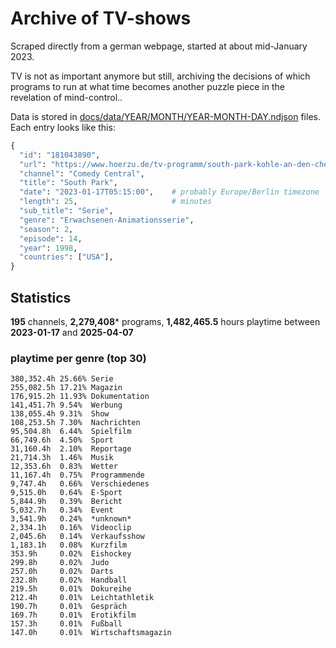 # Archive of TV-shows

Scraped directly from a german webpage, started at about mid-January 2023.

TV is not as important anymore but still, archiving the decisions of which programs to run at what time
becomes another puzzle piece in the revelation of mind-control.. 

Data is stored in [docs/data/YEAR/MONTH/YEAR-MONTH-DAY.ndjson](docs/data/) files. 
Each entry looks like this:

```python
{
  "id": "181043890", 
  "url": "https://www.hoerzu.de/tv-programm/south-park-kohle-an-den-chefkoch/bid_181043890/", 
  "channel": "Comedy Central", 
  "title": "South Park", 
  "date": "2023-01-17T05:15:00",    # probably Europe/Berlin timezone 
  "length": 25,                     # minutes 
  "sub_title": "Serie", 
  "genre": "Erwachsenen-Animationsserie", 
  "season": 2, 
  "episode": 14, 
  "year": 1998, 
  "countries": ["USA"],
}
```

## Statistics

**195** channels, **2,279,408*** programs, **1,482,465.5** hours playtime between **2023-01-17** and **2025-04-07**


### playtime per genre (top 30)

    380,352.4h 25.66% Serie
    255,082.5h 17.21% Magazin
    176,915.2h 11.93% Dokumentation
    141,451.7h 9.54%  Werbung
    138,055.4h 9.31%  Show
    108,253.5h 7.30%  Nachrichten
    95,504.8h  6.44%  Spielfilm
    66,749.6h  4.50%  Sport
    31,160.4h  2.10%  Reportage
    21,714.3h  1.46%  Musik
    12,353.6h  0.83%  Wetter
    11,167.4h  0.75%  Programmende
    9,747.4h   0.66%  Verschiedenes
    9,515.0h   0.64%  E-Sport
    5,844.9h   0.39%  Bericht
    5,032.7h   0.34%  Event
    3,541.9h   0.24%  *unknown*
    2,334.1h   0.16%  Videoclip
    2,045.6h   0.14%  Verkaufsshow
    1,183.1h   0.08%  Kurzfilm
    353.9h     0.02%  Eishockey
    299.8h     0.02%  Judo
    257.0h     0.02%  Darts
    232.8h     0.02%  Handball
    219.5h     0.01%  Dokureihe
    212.4h     0.01%  Leichtathletik
    190.7h     0.01%  Gespräch
    169.7h     0.01%  Erotikfilm
    157.3h     0.01%  Fußball
    147.0h     0.01%  Wirtschaftsmagazin
